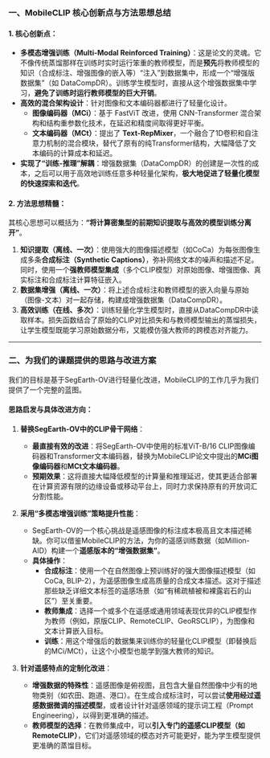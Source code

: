 ### 一、MobileCLIP 核心创新点与方法思想总结

#### 1. 核心创新点：
- **多模态增强训练（Multi-Modal Reinforced Training）**：这是论文的灵魂。它不像传统蒸馏那样在训练时实时运行笨重的教师模型，而是**预先**将教师模型的知识（合成标注、增强图像的嵌入等）“注入”到数据集中，形成一个“增强版数据集”（如 DataCompDR）。训练学生模型时，直接从这个增强数据集中学习，**避免了训练时运行教师模型的巨大开销**。
- **高效的混合架构设计**：针对图像和文本编码器都进行了轻量化设计。
    - **图像编码器（MCi）**：基于 FastViT 改进，使用 CNN-Transformer 混合架构和结构重参数化技术，在延迟和精度间取得更好平衡。
    - **文本编码器（MCt）**：提出了 **Text-RepMixer**，一个融合了1D卷积和自注意力机制的混合模块，替代了原有的纯Transformer结构，大幅降低了文本编码的计算成本和延迟。
- **实现了“训练-推理”解耦**：增强数据集（DataCompDR）的创建是一次性的成本，之后可以用于高效地训练任意多种轻量化架构，**极大地促进了轻量化模型的快速探索和迭代**。

#### 2. 方法思想精髓：
其核心思想可以概括为：**“将计算密集型的前期知识提取与高效的模型训练分离开”**。
1.  **知识提取（离线、一次）**：使用强大的图像描述模型（如CoCa）为每张图像生成多条**合成标注（Synthetic Captions）**，弥补网络文本的噪声和描述不足。同时，使用一个**强教师模型集成**（多个CLIP模型）对原始图像、增强图像、真实标注和合成标注计算特征嵌入。
2.  **数据集增强（离线、一次）**：将上述合成标注和教师模型的嵌入向量与原始（图像-文本）对一起存储，构建成增强数据集（DataCompDR）。
3.  **高效训练（在线、多次）**：训练轻量化学生模型时，直接从DataCompDR中读取样本。损失函数结合了原始的CLIP对比损失和与教师模型输出的蒸馏损失，让学生模型既能学习原始数据分布，又能模仿强大教师的跨模态对齐能力。

---

### 二、为我们的课题提供的思路与改进方案

我们的目标是基于SegEarth-OV进行轻量化改进，MobileCLIP的工作几乎为我们提供了一个完整的蓝图。

#### 思路启发与具体改进方向：

1.  **替换SegEarth-OV中的CLIP骨干网络**：
    - **最直接有效的改进**：将SegEarth-OV中使用的标准ViT-B/16 CLIP图像编码器和Transformer文本编码器，替换为MobileCLIP论文中提出的**MCi图像编码器**和**MCt文本编码器**。
    - **预期效果**：这将直接大幅降低模型的计算量和推理延迟，使其更适合部署在计算资源有限的边缘设备或移动平台上，同时力求保持原有的开放词汇分割性能。

2.  **采用“多模态增强训练”策略提升性能**：
    - SegEarth-OV的一个核心挑战是遥感图像的标注成本极高且文本描述稀缺。你可以借鉴MobileCLIP的方法，为你的遥感训练数据（如Million-AID）构建一个**遥感版本的“增强数据集”**。
    - **具体操作**：
        - **合成标注**：使用一个在自然图像上预训练好的强大图像描述模型（如CoCa, BLIP-2），为遥感图像生成高质量的合成文本描述。这对于描述那些缺乏详细文本标签的遥感场景（如“有稀疏植被和裸露岩石的山区”）至关重要。
        - **教师集成**：选择一个或多个在遥感或通用领域表现优异的CLIP模型作为教师（例如，原版CLIP、RemoteCLIP、GeoRSCLIP），为图像和文本计算嵌入目标。
        - **训练**：用这个增强后的数据集来训练你的轻量化CLIP模型（即替换后的MCi/MCt），让这个小模型也能学到强大教师的知识。

3.  **针对遥感特点的定制化改进**：
    - **增强数据的特殊性**：遥感图像是俯视图，且包含大量自然图像中少有的地物类别（如农田、跑道、港口）。在生成合成标注时，可以尝试**使用经过遥感数据微调的描述模型**，或者设计针对遥感领域的提示词工程（Prompt Engineering），以得到更准确的描述。
    - **教师模型的选择**：在教师集成中，可以**引入专门的遥感CLIP模型（如RemoteCLIP）**，它们对遥感领域的模态对齐可能更好，能为学生模型提供更准确的蒸馏目标。
